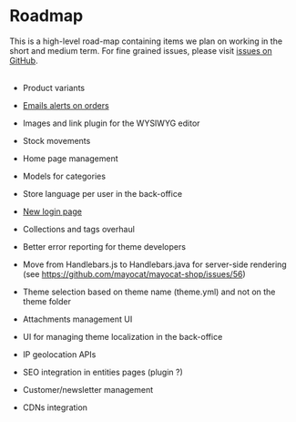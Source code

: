 <!--
  layout: documentation-simple
  title: Roadmap
  -->

Roadmap
=======

<div class="info message">
This is a high-level road-map containing items we plan on working in the short and medium term. For fine grained issues, please visit <a href="https://github.com/mayocat/mayocat-shop/issues?labels=&page=1&state=open">issues on GitHub</a>.
</div>

<br /> 

- Product variants
- [Emails alerts on orders](roadmap/email-alerts-on-order)
- Images and link plugin for the WYSIWYG editor
- Stock movements
- Home page management
- Models for categories
- Store language per user in the back-office
- [New login page](roadmap/new-login-page)
- Collections and tags overhaul
- Better error reporting for theme developers
- Move from Handlebars.js to Handlebars.java for server-side rendering (see <https://github.com/mayocat/mayocat-shop/issues/56>)


- Theme selection based on theme name (theme.yml) and not on the theme folder
- Attachments management UI
- UI for managing theme localization in the back-office
- IP geolocation APIs
- SEO integration in entities pages (plugin ?)
- Customer/newsletter management
- CDNs integration